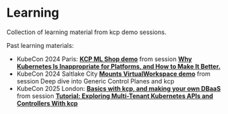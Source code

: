 # Learning

Collection of learning material from kcp demo sessions.

Past learning materials:

* KubeCon 2024 Paris: [**KCP ML Shop demo**](https://docs.kcp.io/contrib/learning/20240321-kubecon-paris/) from session [**Why Kubernetes Is Inappropriate for Platforms, and How to Make It Better.**](https://sched.co/1YePC)
* KubeCon 2024 Saltlake City [**Mounts VirtualWorkspace demo**](https://docs.kcp.io/contrib/learning/20241013-kubecon-saltlakecity/) from session Deep dive into Generic Control Planes and kcp
* KubeCon 2025 London: [**Basics with kcp, and making your own DBaaS**](https://docs.kcp.io/contrib/learning/20250401-kubecon-london/workshop/) from session [**Tutorial: Exploring Multi-Tenant Kubernetes APIs and Controllers With kcp**](https://sched.co/1tx6b)

